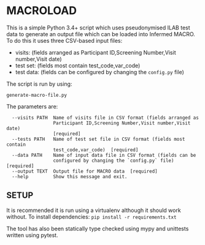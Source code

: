 # MACROLOAD

This is a simple Python 3.4+ script which uses pseudonymised ILAB test data to generate an output file which can be loaded into Infermed MACRO. To do this it uses three CSV-based input files:

- visits: (fields arranged as Participant ID,Screening Number,Visit number,Visit date)
- test set: (fields most contain test_code,var_code)
- test data: (fields can be configured by changing the `config.py` file)

The script is run by using:

`generate-macro-file.py`

The parameters are:
```
  --visits PATH  Name of visits file in CSV format (fields arranged as
                 Participant ID,Screening Number,Visit number,Visit date)
                 [required]
  --tests PATH   Name of test set file in CSV format (fields most contain
                 test_code,var_code)  [required]
  --data PATH    Name of input data file in CSV format (fields can be
                 configured by changing the `config.py` file)  [required]
  --output TEXT  Output file for MACRO data  [required]
  --help         Show this message and exit.
```

## SETUP

It is recommended it is run using a virtualenv although it should work without.
To install dependencies:
`pip install -r requirements.txt`

The tool has also been statically type checked using mypy and unittests written using pytest.
